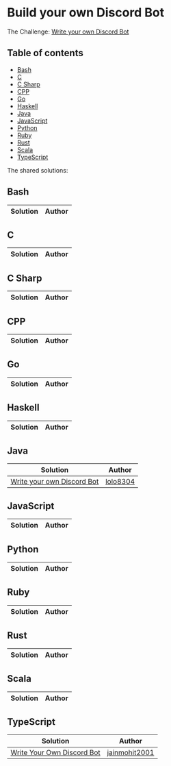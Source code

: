 # Build your own Discord Bot

The Challenge: [Write your own Discord Bot](https://codingchallenges.fyi/challenges/challenge-discord)

## Table of contents
* [Bash](#bash)
* [C](#c)
* [C Sharp](#c-sharp)
* [CPP](#cpp)
* [Go](#go)
* [Haskell](#haskell)
* [Java](#java)
* [JavaScript](#javascript)
* [Python](#python)
* [Ruby](#ruby)
* [Rust](#rust)
* [Scala](#scala)
* [TypeScript](#typescript)

The shared solutions:

## Bash
| Solution | Author |
|----------|--------|

## C
| Solution | Author |
|----------|--------|


## C Sharp
| Solution | Author |
|----------|--------|

## CPP
| Solution | Author |
|----------|--------|

## Go
| Solution | Author |
|----------|--------|

## Haskell
| Solution | Author |
|----------|--------|

## Java
| Solution | Author |
|----------|--------|
| [Write your own Discord Bot](https://github.com/lolo8304/coding-challenge/tree/main/no-19) | [lolo8304](https://github.com/lolo8304) |

## JavaScript
| Solution | Author |
|----------|--------|


## Python
| Solution | Author |
|----------|--------|

## Ruby
| Solution | Author |
|----------|--------|

## Rust
| Solution | Author |
|----------|--------|


## Scala
| Solution | Author |
|----------|--------|

## TypeScript
| Solution | Author |
|----------|--------|
| [Write Your Own Discord Bot](https://github.com/jainmohit2001/coding-challenges/tree/master/src/19) | [jainmohit2001](https://github.com/jainmohit2001) |
